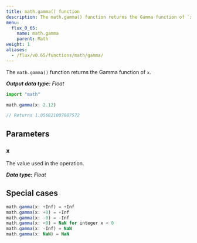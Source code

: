 ```yaml
---
title: math.gamma() function
description: The math.gamma() function returns the Gamma function of `x`.
menu:
  flux_0_65:
    name: math.gamma
    parent: Math
weight: 1
aliases:
  - /flux/v0.65/functions/math/gamma/
---
```


The `math.gamma()` function returns the Gamma function of `x`.

_**Output data type:** Float_

```js
import "math"

math.gamma(x: 2.12)

// Returns 1.056821007887572
```

## Parameters

### x
The value used in the operation.

_**Data type:** Float_

## Special cases
```js
math.gamma(x: +Inf) = +Inf
math.gamma(x: +0) = +Inf
math.gamma(x: -0) = -Inf
math.gamma(x: <0) = NaN for integer x < 0
math.gamma(x: -Inf) = NaN
math.gamma(x: NaN) = NaN
```

